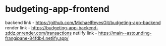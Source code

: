 # budgeting-app-frontend
backend link - https://github.com/MichaelReyesGit/budgeting-app-backend
render link - https://budgeting-app-backend-zddz.onrender.com/transactions
netlify link - https://main--astounding-frangipane-84fdb4.netlify.app/
